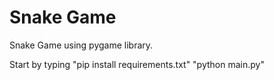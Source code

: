 # Snake Game

Snake Game using pygame library.

Start by typing
"pip install requirements.txt"
"python main.py"
